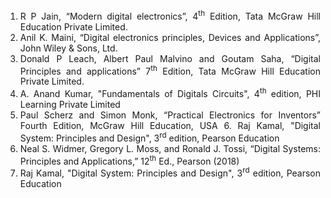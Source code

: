 <div style="text-align:justify">

1. R P Jain, “Modern digital electronics”, 4<sup>th</sup> Edition, Tata McGraw Hill Education Private Limited.
2. Anil K. Maini, “Digital electronics principles, Devices and Applications”, John Wiley & Sons, Ltd.
3. Donald P Leach, Albert Paul Malvino and Goutam Saha, “Digital Principles and applications” 7<sup>th</sup> Edition, Tata McGraw Hill Education Private Limited.
4. A. Anand Kumar, "Fundamentals of Digitals Circuits", 4<sup>th</sup> edition, PHI Learning Private Limited
5. Paul Scherz and Simon Monk, “Practical Electronics for Inventors” Fourth Edition, McGraw Hill Education, USA 6. Raj Kamal, "Digital System: Principles and Design", 3<sup>rd</sup> edition, Pearson Education
6. Neal S. Widmer, Gregory L. Moss, and Ronald J. Tossi, “Digital Systems: Principles and Applications,” 12<sup>th</sup> Ed., Pearson (2018)
7. Raj Kamal, "Digital System: Principles and Design", 3<sup>rd</sup> edition, Pearson Education

</div>